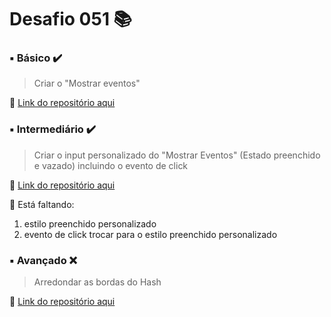 # Desafio 051 :books:


###  ▪️ Básico  ✔️

> Criar o "Mostrar eventos"

🔗 [Link do repositório aqui](https://github.com/StefanyVasc/tic-tac-toe/commit/6faba5ac2a30a1f9100579b78be0e8f6b29263bb)



### ▪️ Intermediário ✔️ 

> Criar o input personalizado do "Mostrar Eventos" (Estado preenchido e vazado) incluindo o evento de click

🔗 [Link do repositório aqui](https://github.com/StefanyVasc/tic-tac-toe/commit/1b2c92bb69a49702cda0b7782102cd01ae8453d5) 

:arrow_up_small: Está faltando:
  1. estilo preenchido personalizado
  2. evento de click trocar para o estilo preenchido personalizado



### ▪️ Avançado ❌

> Arredondar as bordas do Hash
 
🔗 [Link do repositório aqui]()
